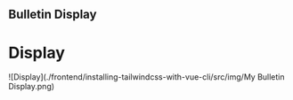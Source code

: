 ## Bulletin Display
# Display


![Display](./frontend/installing-tailwindcss-with-vue-cli/src/img/My Bulletin Display.png)
